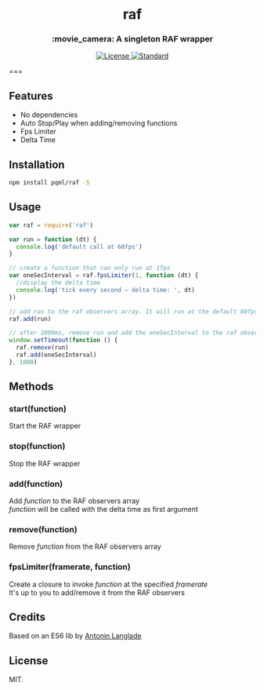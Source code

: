 <h1 align="center">raf</h1>
<h3 align="center">:movie_camera: A singleton RAF wrapper</h3>

<div align="center">
  <!-- License -->
  <a href="https://raw.githubusercontent.com/pqml/raf/master/LICENSE">
    <img src="https://img.shields.io/badge/license-MIT-blue.svg?style=flat-square" alt="License" />
  </a>
  <!-- Standard -->
  <a href="http://standardjs.com/">
    <img src="https://img.shields.io/badge/code%20style-standard-brightgreen.svg?style=flat-square" alt="Standard" />
  </a>
</div>

===

## Features

- No dependencies
- Auto Stop/Play when adding/removing functions
- Fps Limiter
- Delta Time

## Installation

```sh
npm install pqml/raf -S
```

## Usage

```javascript
var raf = require('raf')

var run = function (dt) {
  console.log('default call at 60fps')
}

// create a function that can only run at 1fps
var oneSecInterval = raf.fpsLimiter(1, function (dt) {
  //display the delta time
  console.log('tick every second — delta time: ', dt)
})

// add run to the raf observers array. It will run at the default 60fps
raf.add(run)

// after 1000ms, remove run and add the oneSecInterval to the raf observers array
window.setTimeout(function () {
  raf.remove(run)
  raf.add(oneSecInterval)
}, 1000)

```

## Methods

### start(function)
Start the RAF wrapper

### stop(function)
Stop the RAF wrapper

### add(function)
Add _function_ to the RAF observers array <br/>
_function_ will be called with the delta time as first argument

### remove(function)
Remove _function_ from the RAF observers array

### fpsLimiter(framerate, function)
Create a closure to invoke _function_ at the specified _framerate_ <br/>
It's up to you to add/remove it from the RAF observers

## Credits
Based on an ES6 lib by [Antonin Langlade](https://github.com/antoninlanglade)

## License
MIT.
